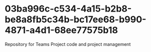# 03ba996c-c534-4a15-b2b8-be8a8fb5c34b-bc17ee68-b990-4871-a4d1-68ee77575b18
Repository for Teams Project code and project management
